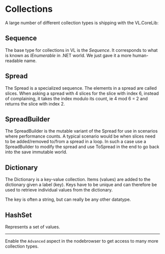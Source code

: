 # Collections

A large number of different collection types is shipping with the VL.CoreLib:

## Sequence
The base type for collections in VL is the _Sequence_. It corresponds to what is known as _IEnumerable_ in .NET world. We just gave it a more human-readable name.

## Spread
The Spread is a specialized sequence. The elements in a spread are called slices. When asking a spread with 4 slices for the slice with index 6, instead of complaining, it takes the index modulo its count, ie 4 mod 6 = 2 and returns the slice with index 2.

## SpreadBuilder
The SpreadBuilder is the mutable variant of the Spread for use in scenarios where performance counts. A typical scenario would be when slices need to be added/removed to/from a spread in a loop. In such a case use a SpreadBuilder to modify the spread and use ToSpread in the end to go back into the save immutable world.

## Dictionary
The Dictionary is a key-value collection. Items (values) are added to the dictionary given a label (key). Keys have to be unique and can therefore be used to retrieve individual values from the dictionary.

The key is often a string, but can really be any other datatype.

## HashSet

Represents a set of values.

---

Enable the `Advanced` aspect in the nodebrowser to get access to many more collection types.